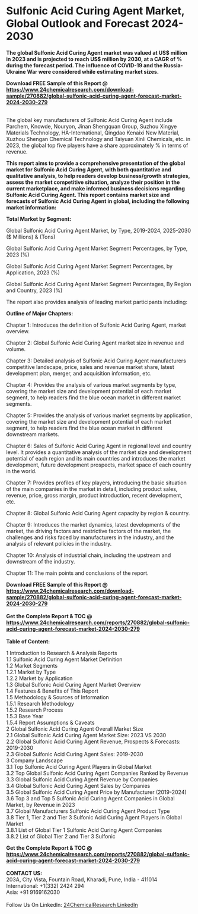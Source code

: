 <h1>Sulfonic Acid Curing Agent Market, Global Outlook and Forecast 2024-2030</h1><p><strong>The global Sulfonic Acid Curing Agent market was valued at US$ million in 2023 and is projected to reach US$ million by 2030, at a CAGR of % during the forecast period. The influence of COVID-19 and the Russia-Ukraine War were considered while estimating market sizes.</strong></p><p>
</p><p></p><div><b>Download FREE Sample of this Report @ 
            <a href="https://www.24chemicalresearch.com/download-sample/270882/global-sulfonic-acid-curing-agent-forecast-market-2024-2030-279">
            https://www.24chemicalresearch.com/download-sample/270882/global-sulfonic-acid-curing-agent-forecast-market-2024-2030-279</a></b></div><br><p>
The global key manufacturers of Sulfonic Acid Curing Agent include Parchem, Knowde, Nouryon, Jinan Shengquan Group, Suzhou Xingye Materials Technology, HA-International, Qingdao Kenaixi New Material, Xuzhou Shengan Chemical Technology and Taiyuan Xinli Chemicals, etc. in 2023, the global top five players have a share approximately % in terms of revenue.</p><p>
<strong>This report aims to provide a comprehensive presentation of the global market for Sulfonic Acid Curing Agent, with both quantitative and qualitative analysis, to help readers develop business/growth strategies, assess the market competitive situation, analyze their position in the current marketplace, and make informed business decisions regarding Sulfonic Acid Curing Agent. This report contains market size and forecasts of Sulfonic Acid Curing Agent in global, including the following market information:</strong></p><p>
</p><p>
<strong>Total Market by Segment:</strong></p><p>
Global Sulfonic Acid Curing Agent Market, by Type, 2019-2024, 2025-2030 ($ Millions) &amp; (Tons)</p><p>
Global Sulfonic Acid Curing Agent Market Segment Percentages, by Type, 2023 (%)</p><p>
</p><p>
Global Sulfonic Acid Curing Agent Market Segment Percentages, by Application, 2023 (%)</p><p>
</p><p>
Global Sulfonic Acid Curing Agent Market Segment Percentages, By Region and Country, 2023 (%)</p><p>
</p><p>
The report also provides analysis of leading market participants including:</p><p>
</p><p>
</p><p>
</p><p><strong>Outline of Major Chapters:</strong></p><p>
Chapter 1: Introduces the definition of Sulfonic Acid Curing Agent, market overview.</p><p>
Chapter 2: Global Sulfonic Acid Curing Agent market size in revenue and volume.</p><p>
Chapter 3: Detailed analysis of Sulfonic Acid Curing Agent manufacturers competitive landscape, price, sales and revenue market share, latest development plan, merger, and acquisition information, etc.</p><p>
Chapter 4: Provides the analysis of various market segments by type, covering the market size and development potential of each market segment, to help readers find the blue ocean market in different market segments.</p><p>
Chapter 5: Provides the analysis of various market segments by application, covering the market size and development potential of each market segment, to help readers find the blue ocean market in different downstream markets.</p><p>
Chapter 6: Sales of Sulfonic Acid Curing Agent in regional level and country level. It provides a quantitative analysis of the market size and development potential of each region and its main countries and introduces the market development, future development prospects, market space of each country in the world.</p><p>
Chapter 7: Provides profiles of key players, introducing the basic situation of the main companies in the market in detail, including product sales, revenue, price, gross margin, product introduction, recent development, etc.</p><p>
Chapter 8: Global Sulfonic Acid Curing Agent capacity by region &amp; country.</p><p>
Chapter 9: Introduces the market dynamics, latest developments of the market, the driving factors and restrictive factors of the market, the challenges and risks faced by manufacturers in the industry, and the analysis of relevant policies in the industry.</p><p>
Chapter 10: Analysis of industrial chain, including the upstream and downstream of the industry.</p><p>
Chapter 11: The main points and conclusions of the report.</p><div><b>Download FREE Sample of this Report @ 
            <a href="https://www.24chemicalresearch.com/download-sample/270882/global-sulfonic-acid-curing-agent-forecast-market-2024-2030-279">
            https://www.24chemicalresearch.com/download-sample/270882/global-sulfonic-acid-curing-agent-forecast-market-2024-2030-279</a></b></div><br><div><b>Get the Complete Report & TOC @ 
            <a href="https://www.24chemicalresearch.com/reports/270882/global-sulfonic-acid-curing-agent-forecast-market-2024-2030-279">
            https://www.24chemicalresearch.com/reports/270882/global-sulfonic-acid-curing-agent-forecast-market-2024-2030-279</a></b></div><br>
            <b>Table of Content:</b><p>1 Introduction to Research & Analysis Reports<br />
    1.1 Sulfonic Acid Curing Agent Market Definition<br />
    1.2 Market Segments<br />
        1.2.1 Market by Type<br />
        1.2.2 Market by Application<br />
    1.3 Global Sulfonic Acid Curing Agent Market Overview<br />
    1.4 Features & Benefits of This Report<br />
    1.5 Methodology & Sources of Information<br />
        1.5.1 Research Methodology<br />
        1.5.2 Research Process<br />
        1.5.3 Base Year<br />
        1.5.4 Report Assumptions & Caveats<br />
2 Global Sulfonic Acid Curing Agent Overall Market Size<br />
    2.1 Global Sulfonic Acid Curing Agent Market Size: 2023 VS 2030<br />
    2.2 Global Sulfonic Acid Curing Agent Revenue, Prospects & Forecasts: 2019-2030<br />
    2.3 Global Sulfonic Acid Curing Agent Sales: 2019-2030<br />
3 Company Landscape<br />
    3.1 Top Sulfonic Acid Curing Agent Players in Global Market<br />
    3.2 Top Global Sulfonic Acid Curing Agent Companies Ranked by Revenue<br />
    3.3 Global Sulfonic Acid Curing Agent Revenue by Companies<br />
    3.4 Global Sulfonic Acid Curing Agent Sales by Companies<br />
    3.5 Global Sulfonic Acid Curing Agent Price by Manufacturer (2019-2024)<br />
    3.6 Top 3 and Top 5 Sulfonic Acid Curing Agent Companies in Global Market, by Revenue in 2023<br />
    3.7 Global Manufacturers Sulfonic Acid Curing Agent Product Type<br />
    3.8 Tier 1, Tier 2 and Tier 3 Sulfonic Acid Curing Agent Players in Global Market<br />
        3.8.1 List of Global Tier 1 Sulfonic Acid Curing Agent Companies<br />
        3.8.2 List of Global Tier 2 and Tier 3 Sulfonic </p><div><b>Get the Complete Report & TOC @ 
            <a href="https://www.24chemicalresearch.com/reports/270882/global-sulfonic-acid-curing-agent-forecast-market-2024-2030-279">
            https://www.24chemicalresearch.com/reports/270882/global-sulfonic-acid-curing-agent-forecast-market-2024-2030-279</a></b></div><br><b>CONTACT US:</b><br>
            203A, City Vista, Fountain Road, Kharadi, Pune, India - 411014<br>
            International: +1(332) 2424 294<br>
            Asia: +91 9169162030 <br><br>
            Follow Us On LinkedIn: <a href="https://www.linkedin.com/company/24chemicalresearch/">24ChemicalResearch LinkedIn</a>